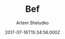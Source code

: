 ---
title: Bef
github: https://github.com/artemsheludko/bef
demo: https://artemsheludko.github.io/bef/
author: Artem Sheludko
ssg:
  - Jekyll
cms:
  - Markdown
date: 2017-07-16T15:34:56.000Z
description: Bef is a responsive jekyll theme https://artemsheludko.github.io/bef/
draft: true
publish_date: '2017-07-16T15:34:56Z'
update_date: '2019-08-14T13:29:01Z'
github_star: 155
github_fork: 311
---